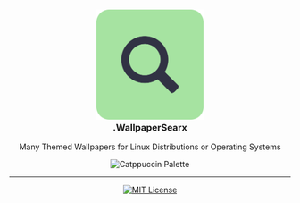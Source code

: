 <h3 align="center">
    <img src="logo.png" alt="Icon" width="192" />
    <br/>
    .WallpaperSearx
</h3>

<p align="center">
   Many Themed Wallpapers for Linux Distributions or Operating Systems
</p>

<p align="center">
    <img src="https://raw.githubusercontent.com/catppuccin/catppuccin/main/assets/palette/macchiato.png" alt="Catppuccin Palette" width="400" />
</p>

---

<div align="center">

[![MIT License](https://img.shields.io/badge/license-mit-f4dbd6?style=for-the-badge&labelColor=302d41)](LICENSE)

</div>
